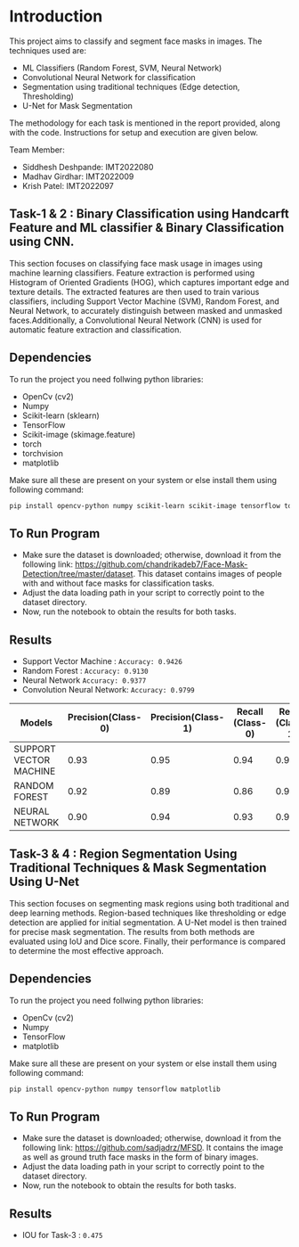 # Introduction
This project aims to classify and segment face masks in images. The techniques used are:
- ML Classifiers (Random Forest, SVM, Neural Network)
- Convolutional Neural Network for classification
- Segmentation using traditional techniques (Edge detection, Thresholding)
- U-Net for Mask Segmentation

The methodology for each task is mentioned in the report provided, along with the code. Instructions for setup and execution are given below.

Team Member: 
- Siddhesh Deshpande: IMT2022080
- Madhav Girdhar: IMT2022009
- Krish Patel: IMT2022097

## Task-1 & 2 : Binary Classification using Handcarft Feature and ML classifier & Binary Classification using CNN.

This section focuses on classifying face mask usage in images using machine learning classifiers. Feature extraction is performed using Histogram of Oriented Gradients (HOG), which captures important edge and texture details. The extracted features are then used to train various classifiers, including Support Vector Machine (SVM), Random Forest, and Neural Network, to accurately distinguish between masked and unmasked faces.Additionally, a Convolutional Neural Network (CNN) is used for automatic feature extraction and classification. 

## Dependencies

To run the project you need follwing python libraries:
- OpenCv (cv2)
- Numpy
- Scikit-learn (sklearn)
- TensorFlow
- Scikit-image (skimage.feature)
- torch
- torchvision
- matplotlib

Make sure all these are present on your system or else install them using following command: 
```bash
pip install opencv-python numpy scikit-learn scikit-image tensorflow torch torchvision matplotlib
```

## To Run Program
- Make sure the dataset is downloaded; otherwise, download it from the following link: https://github.com/chandrikadeb7/Face-Mask-Detection/tree/master/dataset. This dataset contains images of people with and without face masks for classification tasks.
- Adjust the data loading path in your script to correctly point to the dataset directory.
- Now, run the notebook to obtain the results for both tasks.

## Results

- Support Vector Machine : ```Accuracy: 0.9426```
- Random Forest : ```Accuracy: 0.9130```
- Neural Network ```Accuracy: 0.9377```
- Convolution Neural Network: ```Accuracy: 0.9799```

| Models                | Precision(Class-0) | Precision(Class-1) | Recall (Class-0)  | Recall (Class-1)|
| -                     |   -               |    -               |  -                 |  -              |
| SUPPORT VECTOR MACHINE|   0.93            |       0.95         |       0.94         |    0.94         |
| RANDOM FOREST         |   0.92            |       0.89         |       0.86         |    0.94         | 
| NEURAL NETWORK        |   0.90            |       0.94         |       0.93         |    0.92         |


## Task-3 & 4 : Region Segmentation Using Traditional Techniques & Mask Segmentation Using U-Net

This section focuses on segmenting mask regions using both traditional and deep learning methods. Region-based techniques like thresholding or edge detection are applied for initial segmentation. A U-Net model is then trained for precise mask segmentation. The results from both methods are evaluated using IoU and Dice score. Finally, their performance is compared to determine the most effective approach.

## Dependencies

To run the project you need follwing python libraries:
- OpenCv (cv2)
- Numpy
- TensorFlow
- matplotlib

Make sure all these are present on your system or else install them using following command: 
```bash
pip install opencv-python numpy tensorflow matplotlib
```

## To Run Program
- Make sure the dataset is downloaded; otherwise, download it from the following link: https://github.com/sadjadrz/MFSD. It contains the image as well as ground truth face masks in the form of binary images.
- Adjust the data loading path in your script to correctly point to the dataset directory.
- Now, run the notebook to obtain the results for both tasks.

## Results

- IOU for Task-3 : ```0.475```
